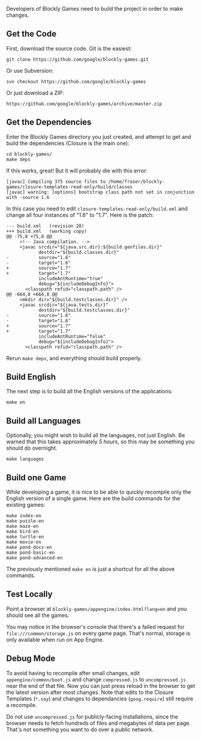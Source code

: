 Developers of Blockly Games need to build the project in order to make changes.

## Get the Code

First, download the source code.  Git is the easiest:

    git clone https://github.com/google/blockly-games.git

Or use Subversion:

    svn checkout https://github.com/google/blockly-games

Or just download a ZIP:

    https://github.com/google/blockly-games/archive/master.zip

## Get the Dependencies

Enter the Blockly Games directory you just created, and attempt to get and build the dependencies (Closure is the main one):

    cd blockly-games/
    make deps

If this works, great!  But it will probably die with this error:

    [javac] Compiling 375 source files to /home/fraser/blockly-games/closure-templates-read-only/build/classes
    [javac] warning: [options] bootstrap class path not set in conjunction with -source 1.6

In this case you need to edit `closure-templates-read-only/build.xml` and change all four instances of "1.6" to "1.7".  Here is the patch:

    --- build.xml	(revision 28)
    +++ build.xml	(working copy)
    @@ -75,8 +75,8 @@
         <!-- Java compilation. -->
         <javac srcdir="${java.src.dir}:${build.genfiles.dir}"
                destdir="${build.classes.dir}"
    -           source="1.6"
    -           target="1.6"
    +           source="1.7"
    +           target="1.7"
                includeAntRuntime="true"
                debug="${includeDebugInfo}">
           <classpath refid="classpath.path" />
    @@ -664,8 +664,8 @@
         <mkdir dir="${build.testclasses.dir}" />
         <javac srcdir="${java.tests.dir}"
                destdir="${build.testclasses.dir}"
    -           source="1.6"
    -           target="1.6"
    +           source="1.7"
    +           target="1.7"
                includeAntRuntime="false"
                debug="${includeDebugInfo}">
           <classpath refid="classpath.path" />

Rerun `make deps`, and everything should build properly.

## Build English

The next step is to build all the English versions of the applications:

    make en

## Build all Languages

Optionally, you might wish to build all the languages, not just English.  Be warned that this takes approximately *5 hours*, so this may be something you should do overnight.

    make languages

## Build one Game

While developing a game, it is nice to be able to quickly recompile only the English version of a single game.  Here are the build commands for the existing games:

    make index-en
    make puzzle-en
    make maze-en
    make bird-en
    make turtle-en
    make movie-en
    make pond-docs-en
    make pond-basic-en
    make pond-advanced-en

The previously mentioned `make en` is just a shortcut for all the above commands.

## Test Locally

Point a browser at `blockly-games/appengine/index.html?lang=en` and you should see all the games.

You may notice in the browser's console that there's a failed request for `file:///common/storage.js` on every game page.  That's normal, storage is only available when run on App Engine.

## Debug Mode

To avoid having to recompile after small changes, edit `appengine/common/boot.js` and change `compressed.js` to `uncompressed.js` near the end of that file.  Now you can just press reload in the browser to get the latest version after most changes.  Note that edits to the Closure Templates (`*.soy`) and changes to dependancies (`goog.require`) still require a recompile.

Do not use `uncompressed.js` for publicly-facing installations, since the browser needs to fetch hundreds of files and megabytes of data per page.  That's not something you want to do over a public network.